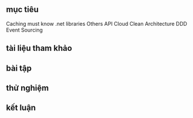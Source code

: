 ## mục tiêu
  Caching
  must know .net libraries
  Others API
  Cloud
  Clean Architecture
  DDD
  Event Sourcing
## tài liệu tham khảo
## bài tập
## thử nghiệm
## kết luận